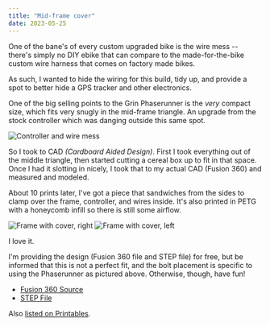 ```yaml
---
title: "Mid-frame cover"
date: 2023-05-25
---
```


One of the bane's of every custom upgraded bike is the wire mess -- there's simply no DIY ebike that can compare to the made-for-the-bike custom wire harness that comes on factory made bikes.

As such, I wanted to hide the wiring for this build, tidy up, and provide a spot to better hide a GPS tracker and other electronics.

One of the big selling points to the Grin Phaserunner is the _very_ compact size, which fits very snugly in the mid-frame triangle. An upgrade from the stock controller which was danging outside this same spot.

![Controller and wire mess](<2023-06-24 11.36.51.jpg> "The controller mounted, with wires all over")

So I took to CAD _(Cardboard Aided Design)_. First I took everything out of the middle triangle, then started cutting a cereal box up to fit in that space. Once I had it slotting in nicely, I took that to my actual CAD (Fusion 360) and measured and modeled.

About 10 prints later, I've got a piece that sandwiches from the sides to clamp over the frame, controller, and wires inside. It's also printed in PETG with a honeycomb infill so there is still some airflow.

![Frame with cover, right](<2023-06-25 15.13.32.jpg>)
![Frame with cover, left](<2023-06-25 15.13.50.jpg>)

I love it. 

I'm providing the design (Fusion 360 file and STEP file) for free, but be informed that this is not a perfect fit, and the bolt placement is specific to using the Phaserunner as pictured above. Otherwise, though, have fun!

- [Fusion 360 Source](<frame compartment.f3d>) 
- [STEP File](<frame compartment.step>)

Also [listed on Printables](https://www.printables.com/model/513454-radmini-4-triangle-cover).
